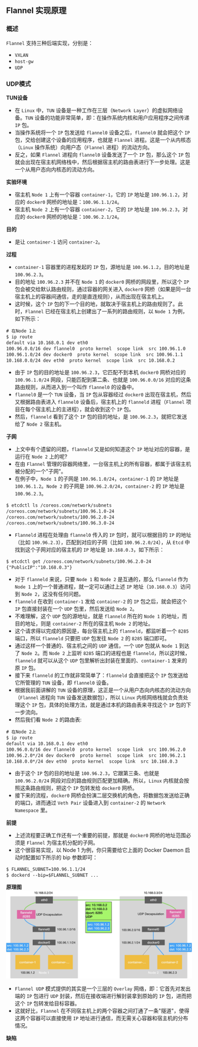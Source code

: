 ## Flannel 实现原理

### 概述
`Flannel` 支持三种后端实现，分别是：
- `VXLAN`
- `host-gw`
- `UDP`

### UDP模式
**TUN设备**
- 在 `Linux` 中，`TUN` 设备是一种工作在三层（`Network Layer`）的虚拟网络设备。`TUN` 设备的功能非常简单，即：在操作系统内核和用户应用程序之间传递 `IP` 包。
- 当操作系统将一个 `IP` 包发送给 `flannel0` 设备之后，`flannel0` 就会把这个 `IP` 包，交给创建这个设备的应用程序，也就是 `Flannel` 进程。这是一个从内核态（`Linux` 操作系统）向用户态（`Flannel` 进程）的流动方向。
- 反之，如果 `Flannel` 进程向 `flannel0` 设备发送了一个 `IP` 包，那么这个 `IP` 包就会出现在宿主机网络栈中，然后根据宿主机的路由表进行下一步处理。这是一个从用户态向内核态的流动方向。

**实验环境**
- 宿主机 `Node 1` 上有一个容器 `container-1`，它的 `IP` 地址是 `100.96.1.2`，对应的 `docker0` 网桥的地址是：`100.96.1.1/24`。
- 宿主机 `Node 2` 上有一个容器 `container-2`，它的 `IP` 地址是 `100.96.2.3`，对应的 `docker0` 网桥的地址是：`100.96.2.1/24`。

**目的**
- 是让 `container-1` 访问 `container-2`。

**过程**
- `container-1` 容器里的进程发起的 `IP` 包，源地址是 `100.96.1.2`，目的地址是 `100.96.2.3`。
- 目的地址 `100.96.2.3` 并不在 `Node 1` 的 `docker0` 网桥的网段里，所以这个 `IP` 包会被交给默认路由规则，通过容器的网关进入 `docker0` 网桥（如果是同一台宿主机上的容器间通信，走的是直连规则），从而出现在宿主机上。
- 这时候，这个 `IP` 包的下一个目的地，就取决于宿主机上的路由规则了。此时，`Flannel` 已经在宿主机上创建出了一系列的路由规则，以 `Node 1` 为例，如下所示：
```shell
# 在Node 1上
$ ip route
default via 10.168.0.1 dev eth0
100.96.0.0/16 dev flannel0  proto kernel  scope link  src 100.96.1.0
100.96.1.0/24 dev docker0  proto kernel  scope link  src 100.96.1.1
10.168.0.0/24 dev eth0  proto kernel  scope link  src 10.168.0.2
```
- 由于 `IP` 包的目的地址是 `100.96.2.3`，它匹配不到本机 `docker0` 网桥对应的 `100.96.1.0/24` 网段，只能匹配到第二条、也就是 `100.96.0.0/16` 对应的这条路由规则，从而进入到一个叫作 `flannel0` 的设备中。
- `flannel0` 是一个 `TUN` 设备，当 `IP` 包从容器经过 `docker0` 出现在宿主机，然后又根据路由表进入 `flannel0` 设备后，宿主机上的 `flanneld` 进程（`Flannel` 项目在每个宿主机上的主进程），就会收到这个 `IP` 包。
- 然后，`flanneld` 看到了这个 `IP` 包的目的地址，是 `100.96.2.3`，就把它发送给了 `Node 2` 宿主机。

**子网**
- 上文中有个遗留的问题，`flanneld` 又是如何知道这个 `IP` 地址对应的容器，是运行在 `Node 2` 上的呢?
- 在由 `Flannel` 管理的容器网络里，一台宿主机上的所有容器，都属于该宿主机被分配的一个"子网"。
- 在例子中，`Node 1` 的子网是 `100.96.1.0/24`，`container-1` 的 `IP` 地址是 `100.96.1.2`。``Node 2`` 的子网是 `100.96.2.0/24`，`container-2` 的 `IP` 地址是 `100.96.2.3`。
``` shell
$ etcdctl ls /coreos.com/network/subnets
/coreos.com/network/subnets/100.96.1.0-24
/coreos.com/network/subnets/100.96.2.0-24
/coreos.com/network/subnets/100.96.3.0-24
```
- `Flanneld` 进程在处理由 `flannel0` 传入的 `IP` 包时，就可以根据目的 `IP` 的地址（比如 `100.96.2.3`），匹配到对应的子网（比如 `100.96.2.0/24`），从 `Etcd` 中找到这个子网对应的宿主机的 `IP` 地址是 `10.168.0.3`，如下所示：
```shell
$ etcdctl get /coreos.com/network/subnets/100.96.2.0-24
{"PublicIP":"10.168.0.3"}
```
- 对于 `flanneld` 来说，只要 `Node 1` 和 `Node 2` 是互通的，那么 `flanneld` 作为 `Node 1` 上的一个普通进程，就一定可以通过上述 `IP` 地址（`10.168.0.3`）访问到 `Node 2`，这没有任何问题。
- `flanneld` 在收到 `container-1` 发给 `container-2` 的 `IP` 包之后，就会把这个 `IP` 包直接封装在一个 `UDP` 包里，然后发送给 `Node 2`。
- 不难理解，这个 `UDP` 包的源地址，就是 `flanneld` 所在的 `Node 1` 的地址，而目的地址，则是 `container-2` 所在的宿主机 `Node 2` 的地址。
- 这个请求得以完成的原因是，每台宿主机上的 `flanneld`，都监听着一个 `8285` 端口，所以 `flanneld` 只要把 `UDP` 包发往 `Node 2` 的 `8285` 端口即可。
- 通过这样一个普通的、宿主机之间的 `UDP` 通信，一个 `UDP` 包就从 `Node 1` 到达了 `Node 2`。而 `Node 2` 上监听 `8285` 端口的进程也是 `flanneld`，所以这时候，`flanneld` 就可以从这个 `UDP` 包里解析出封装在里面的、`container-1` 发来的原 `IP` 包。
- 接下来 `flanneld` 的工作就非常简单了：`flanneld` 会直接把这个 `IP` 包发送给它所管理的 `TUN` 设备，即 `flannel0` 设备。
- 根据我前面讲解的 `TUN` 设备的原理，这正是一个从用户态向内核态的流动方向（`Flannel` 进程向 `TUN` 设备发送数据包），所以 `Linux` 内核网络栈就会负责处理这个 `IP` 包，具体的处理方法，就是通过本机的路由表来寻找这个 `IP` 包的下一步流向。
- 然后我们看 `Node 2` 的路由表:
```shell
# 在Node 2上
$ ip route
default via 10.168.0.1 dev eth0
100.96.0.0/16 dev flannel0  proto kernel  scope link  src 100.96.2.0
100.96.2.0*/24 dev docker0  proto kernel  scope link  src 100.96.2.1
10.168.0.0*/24 dev eth0  proto kernel  scope link  src 10.168.0.3
```
- 由于这个 `IP` 包的目的地址是 `100.96.2.3`，它跟第三条、也就是 `100.96.2.0/24` 网段对应的路由规则匹配更加精确。所以，`Linux` 内核就会按照这条路由规则，把这个 `IP` 包转发给 `docker0` 网桥。
- 接下来的流程，`docker0` 网桥会扮演二层交换机的角色，将数据包发送给正确的端口，进而通过 `Veth Pair` 设备进入到 `container-2` 的 `Network Namespace` 里。

**前提**
- 上述流程要正确工作还有一个重要的前提，那就是 `docker0` 网桥的地址范围必须是 `Flannel` 为宿主机分配的子网。
- 这个很容易实现，以 Node 1 为例，你只需要给它上面的 Docker Daemon 启动时配置如下所示的 bip 参数即可：
```shell
$ FLANNEL_SUBNET=100.96.1.1/24
$ dockerd --bip=$FLANNEL_SUBNET ...
```

**原理图**
![flannel](https://github.com/com-wushuang/goBasic/blob/main/image/flannel.webp)
- `Flannel UDP` 模式提供的其实是一个三层的 `Overlay` 网络，即：它首先对发出端的 `IP` 包进行 `UDP` 封装，然后在接收端进行解封装拿到原始的 `IP` 包，进而把这个 `IP` 包转发给目标容器。
- 这就好比，`Flannel` 在不同宿主机上的两个容器之间打通了一条"隧道"，使得这两个容器可以直接使用 `IP` 地址进行通信，而无需关心容器和宿主机的分布情况。

**缺陷**
